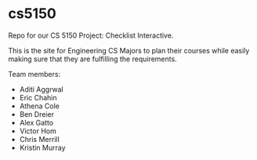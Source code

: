 cs5150
======

Repo for our CS 5150 Project: Checklist Interactive.

This is the site for Engineering CS Majors to plan their courses while 
easily making sure that they are fulfilling the requirements.

Team members:
* Aditi Aggrwal
* Eric Chahin
* Athena Cole
* Ben Dreier
* Alex Gatto
* Victor Hom
* Chris Merrill
* Kristin Murray
